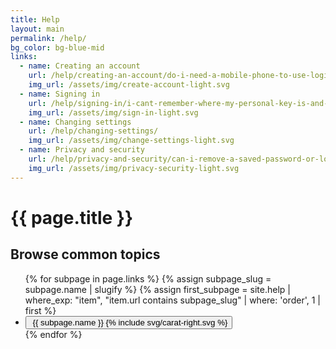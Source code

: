 ```yaml
---
title: Help
layout: main
permalink: /help/
bg_color: bg-blue-mid
links:
  - name: Creating an account
    url: /help/creating-an-account/do-i-need-a-mobile-phone-to-use-logingov/
    img_url: /assets/img/create-account-light.svg
  - name: Signing in
    url: /help/signing-in/i-cant-remember-where-my-personal-key-is-and-i-dont-have-my-phone-with-me/
    img_url: /assets/img/sign-in-light.svg
  - name: Changing settings
    url: /help/changing-settings/
    img_url: /assets/img/change-settings-light.svg
  - name: Privacy and security
    url: /help/privacy-and-security/can-i-remove-a-saved-password-or-login-information-from-my-browser/
    img_url: /assets/img/privacy-security-light.svg
---
```


<div class="bg-navy">
  <div class="container cntnr-xxskinny py2">
    <h1 class="my0 white pl2 sm-pl0">{{ page.title }}</h1>
  </div>
</div>
<div class="bg-blue-mid flex">
  <div class="container cntnr-xxskinny p2 w-100pc">
    <div class="clearfix">
      <h2 class="h4 mb2 sans-serif white regular">Browse common topics</h2>
      <ul class="pl0">
      {% for subpage in page.links %}
        {% assign subpage_slug = subpage.name | slugify %}
        {% assign first_subpage = site.help | where_exp: "item", "item.url contains subpage_slug" | where: 'order', 1 | first %}
        <li class="list-style-none mb2">
          <a class="no-hover-decoration" href="{{ first_subpage.url | prepend: site.baseurl }}">
            <button class="btn btn-inverse btn-primary btn-big btn-outline flex flex-center w-100pc" tabindex="-1">
              <img src="{{ subpage.img_url | prepend: site.baseurl }}" alt="" class="w-60p mr2" />
              <span class="w-100pc left-align">{{ subpage.name }}</span>
              <span class="svg-wrapper blue">{% include svg/carat-right.svg %}</span>
            </button>
          </a>
        </li>
        {% endfor %}
      </ul>
    </div>
  </div>
</div>
